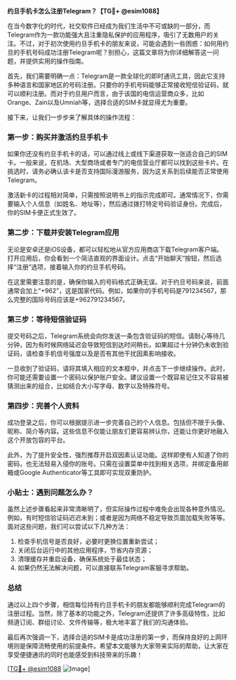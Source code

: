 **约旦手机卡怎么注册Telegram？【TG💪+ @esim1088】**

在当今数字化的时代，社交软件已经成为我们生活中不可或缺的一部分，而Telegram作为一款功能强大且注重隐私保护的应用程序，吸引了无数用户的关注。不过，对于初次使用约旦手机卡的朋友来说，可能会遇到一些困惑：如何用约旦的手机号码成功注册Telegram呢？别担心，这篇文章将为你详细解答这一问题，并提供实用的操作指南。

首先，我们需要明确一点：Telegram是一款全球化的即时通讯工具，因此它支持多种语言和国家地区的号码注册。只要你的手机号码能够正常接收短信验证码，就可以顺利注册。而对于约旦用户而言，由于该国的电信运营商众多，比如Orange、Zain以及Umniah等，选择合适的SIM卡就显得尤为重要。

接下来，让我们一步步来了解具体的操作流程：

### 第一步：购买并激活约旦手机卡

如果你还没有约旦手机卡的话，可以通过线上或线下渠道获取一张适合自己的SIM卡。一般来说，在机场、大型商场或者专门的电信营业厅都可以找到这些卡片。在挑选时，请务必确认该卡是否支持国际漫游服务，因为这关系到后续能否正常使用Telegram。

激活新卡的过程相对简单，只需按照说明书上的指示完成即可。通常情况下，你需要输入个人信息（如姓名、地址等），然后通过拨打特定号码验证身份。完成后，你的SIM卡便正式生效了。

### 第二步：下载并安装Telegram应用

无论是安卓还是iOS设备，都可以轻松地从官方应用商店下载Telegram客户端。打开应用后，你会看到一个简洁直观的界面设计。点击“开始聊天”按钮，然后选择“注册”选项，接着输入你的约旦手机号码。

在这里需要注意的是，确保你输入的号码格式正确无误。对于约旦号码来说，前面通常会加上“+962”，这是国家代码。例如，如果你的手机号码是791234567，那么完整的国际号码应该是+962791234567。

### 第三步：等待短信验证码

提交号码之后，Telegram系统会向你发送一条包含验证码的短信。请耐心等待几分钟，因为有时候网络延迟会导致短信到达时间稍长。如果超过十分钟仍未收到验证码，请检查手机信号强度以及是否有其他干扰因素影响接收。

一旦收到了验证码，请将其填入相应的文本框中，并点击下一步继续操作。此时，你可能还需要设置一个密码以保护账户安全。建议设置一个既容易记住又不容易被猜测出来的组合，比如结合大小写字母、数字以及特殊符号。

### 第四步：完善个人资料

成功登录之后，你可以根据提示进一步完善自己的个人信息。包括但不限于头像、昵称、简介等内容。这些信息不仅能让朋友们更容易辨认你，还能让你更好地融入这个开放包容的平台。

此外，为了提升安全性，强烈推荐开启双因素认证功能。这样即使有人知道了你的密码，也无法轻易入侵你的账号。只需在设置菜单中找到相关选项，并绑定备用邮箱或Google Authenticator等工具即可实现双重防护。

### 小贴士：遇到问题怎么办？

虽然上述步骤看起来非常清晰明了，但实际操作过程中难免会出现各种意外情况。例如，有时短信验证码迟迟未到；或者是因为网络不稳定导致页面加载失败等等。面对这些问题，我们可以尝试以下几种方法：

1. 检查手机信号是否良好，必要时更换位置重新尝试；
2. 关闭后台运行中的其他应用程序，节省内存资源；
3. 清理缓存并重启设备，确保系统处于最佳状态；
4. 如果仍然无法解决问题，可以直接联系Telegram客服寻求帮助。

### 总结

通过以上四个步骤，相信每位持有约旦手机卡的朋友都能够顺利完成Telegram的注册过程。当然，除了基本的功能之外，Telegram还提供了许多高级特性，比如频道订阅、群组讨论、文件传输等，极大地丰富了我们的沟通体验。

最后再次强调一下，选择合适的SIM卡是成功注册的第一步，而保持良好的上网环境则是保障流畅使用的前提条件。希望本文能够为大家带来实际的帮助，让大家在享受便捷通讯的同时也能感受到科技带来的乐趣！

[[TG💪+ @esim1088](https://t.me/s/esim1088) ![Image](https://i.postimg.cc/4NQfJmqS/Snipaste-2025-05-13-00-14-12.png)]